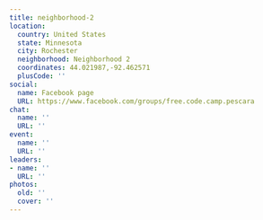 ```yaml
---
title: neighborhood-2
location:
  country: United States
  state: Minnesota
  city: Rochester
  neighborhood: Neighborhood 2
  coordinates: 44.021987,-92.462571
  plusCode: ''
social:
  name: Facebook page
  URL: https://www.facebook.com/groups/free.code.camp.pescara
chat:
  name: ''
  URL: ''
event:
  name: ''
  URL: ''
leaders:
- name: ''
  URL: ''
photos:
  old: ''
  cover: ''
---
```

